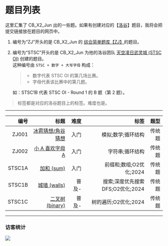 # 题目列表

这里汇集了 CB_X2_Jun 出的一些题。如果有创建对应的【[洛谷](https://www.luogu.com.cn/)】题目，我将会把提交链接放在题目的网页中。

1. 编号为“ZJ”开头的是 CB_X2_Jun 的 [综合简单题库【ZJ】](https://www.luogu.com.cn/training/542676)的题目。
1. 编号为“STSC”开头的是 CB_X2_Jun 为他的洛谷团队 [天空凌日武灵城 (STSC OI)](https://www.luogu.com.cn/team/87144) 创建的题目。  
   这种编号由 `STSC + 数字 + 大写字母` 构成：
   
   > - 数字代表 STSC OI 的第几场比赛。
   > - 字母代表该比赛中的第几题。
   
   如：STSC1B 代表 STSC OI - Round 1 的 B 题（第 2 题）。

> 标签都是对应的洛谷题目上的标签。难度也是。

---

|编号|标题|难度|标签|题型|
|-:|-:|-:|-:|-:|
|ZJ001|[冰雹猜想/角谷猜想](https://cb-x2-jun.github.io/problem/ZJ001)|入门|模拟;数学;循环结构|传统题|
|ZJ002|[小 A 喜欢字母 A](https://cb-x2-jun.github.io/problem/ZJ002)|入门|字符串;循环结构|传统题|
|STSC1A|[加和 (sum)](https://cb-x2-jun.github.io/problem/STSC1A)|入门|前缀和;数组;O2优化;2024|传统题|
|STSC1B|[城墙 (walls)](https://cb-x2-jun.github.io/problem/STSC1B)|普及-|搜索;深度优先搜索 DFS;O2优化;2024|传统题|
|STSC1C|[二叉树 (binary)](https://cb-x2-jun.github.io/problem/STSC1C)|普及-|树的遍历;O2优化;2024|传统题|

---
### 访客统计
![](https://flagcounter.me/e7K)
